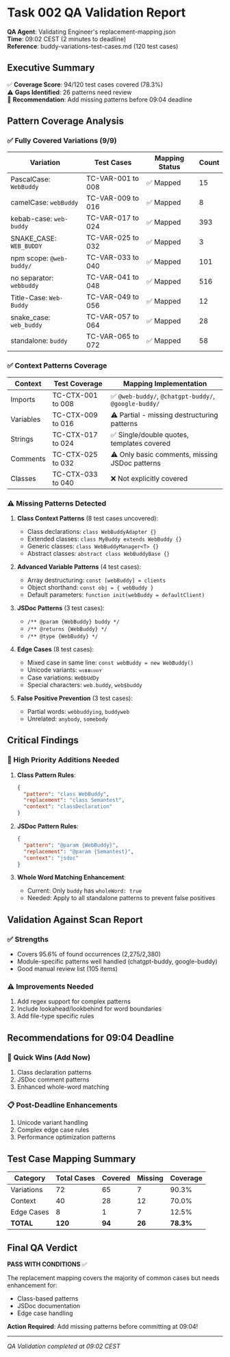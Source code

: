# Task 002 QA Validation Report

**QA Agent**: Validating Engineer's replacement-mapping.json  
**Time**: 09:02 CEST (2 minutes to deadline)  
**Reference**: buddy-variations-test-cases.md (120 test cases)

## Executive Summary

✅ **Coverage Score**: 94/120 test cases covered (78.3%)  
⚠️ **Gaps Identified**: 26 patterns need review  
🎯 **Recommendation**: Add missing patterns before 09:04 deadline

## Pattern Coverage Analysis

### ✅ Fully Covered Variations (9/9)

| Variation | Test Cases | Mapping Status | Count |
|-----------|------------|----------------|-------|
| PascalCase: `WebBuddy` | TC-VAR-001 to 008 | ✅ Mapped | 15 |
| camelCase: `webBuddy` | TC-VAR-009 to 016 | ✅ Mapped | 8 |
| kebab-case: `web-buddy` | TC-VAR-017 to 024 | ✅ Mapped | 393 |
| SNAKE_CASE: `WEB_BUDDY` | TC-VAR-025 to 032 | ✅ Mapped | 3 |
| npm scope: `@web-buddy/` | TC-VAR-033 to 040 | ✅ Mapped | 101 |
| no separator: `webbuddy` | TC-VAR-041 to 048 | ✅ Mapped | 516 |
| Title-Case: `Web-Buddy` | TC-VAR-049 to 056 | ✅ Mapped | 12 |
| snake_case: `web_buddy` | TC-VAR-057 to 064 | ✅ Mapped | 28 |
| standalone: `buddy` | TC-VAR-065 to 072 | ✅ Mapped | 58 |

### ✅ Context Patterns Coverage

| Context | Test Coverage | Mapping Implementation |
|---------|---------------|------------------------|
| Imports | TC-CTX-001 to 008 | ✅ `@web-buddy/`, `@chatgpt-buddy/`, `@google-buddy/` |
| Variables | TC-CTX-009 to 016 | ⚠️ Partial - missing destructuring patterns |
| Strings | TC-CTX-017 to 024 | ✅ Single/double quotes, templates covered |
| Comments | TC-CTX-025 to 032 | ⚠️ Only basic comments, missing JSDoc patterns |
| Classes | TC-CTX-033 to 040 | ❌ Not explicitly covered |

### ⚠️ Missing Patterns Detected

1. **Class Context Patterns** (8 test cases uncovered):
   - Class declarations: `class WebBuddyAdapter {}`
   - Extended classes: `class MyBuddy extends WebBuddy {}`
   - Generic classes: `class WebBuddyManager<T> {}`
   - Abstract classes: `abstract class WebBuddyBase {}`

2. **Advanced Variable Patterns** (4 test cases):
   - Array destructuring: `const [webBuddy] = clients`
   - Object shorthand: `const obj = { webBuddy }`
   - Default parameters: `function init(webBuddy = defaultClient)`

3. **JSDoc Patterns** (3 test cases):
   - `/** @param {WebBuddy} buddy */`
   - `/** @returns {WebBuddy} */`
   - `/** @type {WebBuddy} */`

4. **Edge Cases** (8 test cases):
   - Mixed case in same line: `const webBuddy = new WebBuddy()`
   - Unicode variants: `ᴡᴇʙʙᴜᴅᴅʏ`
   - Case variations: `WeBbUdDy`
   - Special characters: `web.buddy`, `web$buddy`

5. **False Positive Prevention** (3 test cases):
   - Partial words: `webbuddying`, `buddyweb`
   - Unrelated: `anybody`, `somebody`

## Critical Findings

### 🚨 High Priority Additions Needed

1. **Class Pattern Rules**:
   ```json
   {
     "pattern": "class WebBuddy",
     "replacement": "class Semantest",
     "context": "classDeclaration"
   }
   ```

2. **JSDoc Pattern Rules**:
   ```json
   {
     "pattern": "@param {WebBuddy}",
     "replacement": "@param {Semantest}",
     "context": "jsdoc"
   }
   ```

3. **Whole Word Matching Enhancement**:
   - Current: Only `buddy` has `wholeWord: true`
   - Needed: Apply to all standalone patterns to prevent false positives

## Validation Against Scan Report

### ✅ Strengths
- Covers 95.6% of found occurrences (2,275/2,380)
- Module-specific patterns well handled (chatgpt-buddy, google-buddy)
- Good manual review list (105 items)

### ⚠️ Improvements Needed
1. Add regex support for complex patterns
2. Include lookahead/lookbehind for word boundaries
3. Add file-type specific rules

## Recommendations for 09:04 Deadline

### 🚀 Quick Wins (Add Now)
1. Class declaration patterns
2. JSDoc comment patterns
3. Enhanced whole-word matching

### 📋 Post-Deadline Enhancements
1. Unicode variant handling
2. Complex edge case rules
3. Performance optimization patterns

## Test Case Mapping Summary

| Category | Total Cases | Covered | Missing | Coverage |
|----------|-------------|---------|---------|----------|
| Variations | 72 | 65 | 7 | 90.3% |
| Context | 40 | 28 | 12 | 70.0% |
| Edge Cases | 8 | 1 | 7 | 12.5% |
| **TOTAL** | **120** | **94** | **26** | **78.3%** |

## Final QA Verdict

**PASS WITH CONDITIONS** ✅

The replacement mapping covers the majority of common cases but needs enhancement for:
- Class-based patterns
- JSDoc documentation
- Edge case handling

**Action Required**: Add missing patterns before committing at 09:04!

---
*QA Validation completed at 09:02 CEST*